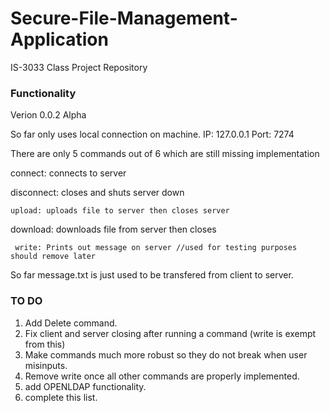 # Secure-File-Management-Application
IS-3033 Class Project Repository 

### Functionality ###
Verion 0.0.2 Alpha

So far only uses local connection on machine. 
IP: 127.0.0.1
Port: 7274 
 
There are only 5 commands out of 6 which are still missing implementation

   connect: connects to server
   
disconnect: closes and shuts server down

    upload: uploads file to server then closes server

  download: downloads file from server then closes 

     write: Prints out message on server //used for testing purposes should remove later

So far message.txt is just used to be transfered from client to server.

### TO DO ###
1. Add Delete command.
2. Fix client and server closing after running a command (write is exempt from this)
3. Make commands much more robust so they do not break when user misinputs.
4. Remove write once all other commands are properly implemented.
5. add OPENLDAP functionality. 
6. complete this list.
